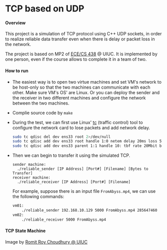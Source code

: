 # TCP based on UDP
#### Overview

This project is a simulation of TCP protocol using C++ UDP sockets, in order to realize reliable data transfer even when there is delay or packet loss in the network.

The project is based on MP2 of [ECE/CS 438](https://courses.grainger.illinois.edu/cs438/fa2021/) @ UIUC. It is implemented by one person, even if the course allows to complete it in a team of two.

#### How to run

- The easiest way is to open two virtue machines and set VM's network to be host-only so that the two machines can communicate with each other. Make sure VM's OS' are Linux. Or you can deploy the sender and the receiver in two different machines and configure the network between the two machines.
- Complie source code by `make`

- During the test, we can first use Linux' [tc](https://en.wikipedia.org/wiki/Tc_(Linux)) (traffic control) tool to configure the network card to lose packets and add network delay.

  ```bash
  sudo tc qdisc del dev ens33 root 2>/dev/null
  sudo tc qdisc add dev ens33 root handle 1:0 netem delay 20ms loss 5%
  sudo tc qdisc add dev ens33 parent 1:1 handle 10: tbf rate 20Mbit burst 10mb latency 1ms
  ```

- Then we can begin to transfer it using the simulated TCP.

  ```
  sender machine:
  	./reliable_sender [IP Address] [Port#] [Filename] [Bytes to Transfer]
  receiver machine:
  	./reliable_receiver [IP Address] [Port#] [Filename]
  ```

  For example, suppose there is an input file `FromAbyss.mp4`, we can use the following commands:

  ```bash
  vm01:
      ./reliable_sender 192.168.10.129 5000 FromAbyss.mp4 285647460
  vm02:
      ./reliable_receiver 5000 FromAbyss.mp4
  ```

#### TCP State Machine

Image by [Romit Roy Choudhury @ UIUC](https://croy.web.engr.illinois.edu/)

